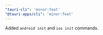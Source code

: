 ```yaml
---
"tauri-cli": 'minor:feat'
"@tauri-apps/cli": 'minor:feat'
---
```


Added `android init` and `ios init` commands.

